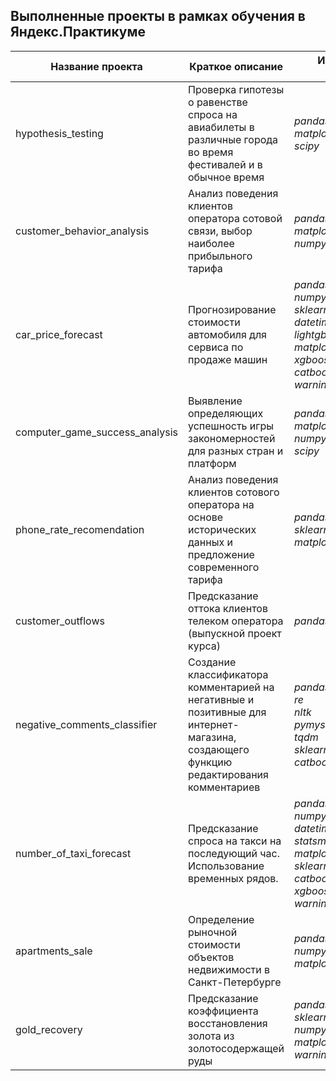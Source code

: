 ## Выполненные проекты в рамках обучения в Яндекс.Практикуме
|Название проекта|Краткое описание|Используемые библиотеки|
|--------------|--------------|--------------|
|hypothesis_testing|Проверка гипотезы о равенстве спроса на авиабилеты в различные города во время фестивалей и в обычное время| *pandas* <br> *matplotlib.pyplot* <br> *scipy*|
|customer_behavior_analysis|Анализ поведения клиентов оператора сотовой связи, выбор наиболее прибыльного тарифа| *pandas* <br> *matplotlib* <br> *numpy*|
|car_price_forecast|Прогнозирование стоимости автомобиля для сервиса по продаже машин| *pandas* <br> *numpy* <br> *sklearn* <br> *datetime* <br> *lightgbm* <br> *matplotlib*<br> *xgboost* <br> *catboost* <br> *warnings*|
|computer_game_success_analysis|Выявление определяющих успешность игры закономерностей для разных стран и платформ|*pandas* <br> *matplotlib* <br> *numpy* <br> *scipy*|
|phone_rate_recomendation|Анализ поведения клиентов сотового оператора на основе исторических данных и предложение современного тарифа|*pandas* <br> *sklearn* <br> *matplotlib*|
|customer_outflows|Предсказание оттока клиентов телеком оператора (выпускной проект курса)|*pandas*,*sklearn*,*matplotlib*|*os* <br> *pandas* <br> *numpy* <br> *matplotlib* <br> *sklearn*|
|negative_comments_classifier|Создание классификатора комментарией на негативные и позитивные для интернет-магазина, создающего функцию редактирования комментариев|*pandas* <br> *re* <br> *nltk* <br> *pymystem3* <br> *tqdm* <br> *sklearn* <br> *catboost*|
|number_of_taxi_forecast|Предсказание спроса на такси на последующий час. Использование временных рядов.|*pandas* <br> *numpy* <br> *datetime* <br> *statsmodels* <br> *matplotlib* <br> *sklearn* <br> *catboost* <br> *xgboost* <br> *warnings*|
|apartments_sale|Определение рыночной стоимости объектов недвижимости в Санкт-Петербурге|*pandas* <br> *numpy* <br> *matplotlib*|
|gold_recovery|Предсказание коэффициента восстановления золота из золотосодержащей руды|*pandas* <br> *sklearn* <br> *numpy* <br> *matplotlib* <br> *warnings*  |
